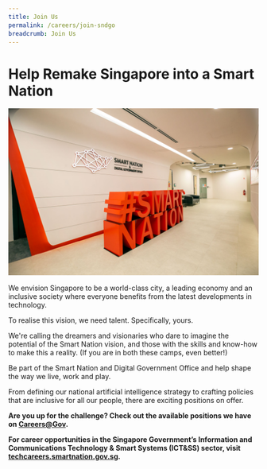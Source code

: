 ```yaml
---
title: Join Us
permalink: /careers/join-sndgo
breadcrumb: Join Us
---
```

# Help Remake Singapore into a Smart Nation 
![Alt text for image on Isomer site](/images/abt-smart-nation/SNDGO_Office_01.jpg)

We envision Singapore to be a world-class city, a leading economy and an inclusive society where everyone benefits from the latest developments in technology.

To realise this vision, we need talent. Specifically, yours.

We're calling the dreamers and visionaries who dare to imagine the potential of the Smart Nation vision, and those with the skills and know-how to make this a reality. (If you are in both these camps, even better!)

Be part of the Smart Nation and Digital Government Office and help shape the way we live, work and play. 

From defining our national artificial intelligence strategy to crafting policies that are inclusive for all our people, there are exciting positions on offer. 

**Are you up for the challenge? Check out the available positions we have on <a href="https://www.careers.hrp.gov.sg/sap/bc/ui5_ui5/sap/ZGERCFA004/index.html?search-keyword=Smart%20Nation%20and%20Digital%20Government%20Office" target="_blank">Careers@Gov</a>.**

**For career opportunities in the Singapore Government’s Information and Communications Technology & Smart Systems (ICT&SS) sector, visit <a href="https://techcareers.smartnation.gov.sg/" target="_blank">techcareers.smartnation.gov.sg</a>.**